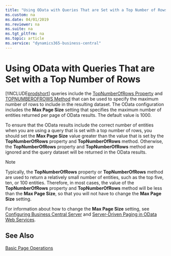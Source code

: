 ```yaml
---
title: "Using OData with Queries That are Set with a Top Number of Rows"
ms.custom: na
ms.date: 04/01/2019
ms.reviewer: na
ms.suite: na
ms.tgt_pltfrm: na
ms.topic: article
ms.service: "dynamics365-business-central"
---
```

# Using OData with Queries That are Set with a Top Number of Rows

[!INCLUDE[prodshort](../developer/includes/prodshort.md)] queries include the [TopNumberOfRows Property](../developer/properties/devenv-TopNumberOfRows-Property.md) and [TOPNUMBEROFROWS Method](../developer/methods/devenv-TOPNUMBEROFROWS-method.md) that can be used to specify the maximum number of rows to include in the resulting dataset. The OData configuration includes the **Max Page Size** setting that specifies the maximum number of entities returned per page of OData results. The default value is 1000.  
  
 To ensure that the OData results include the correct number of entities when you are using a query that is set with a top number of rows, you should set the **Max Page Size** value greater than the value that is set by the **TopNumberOfRows**  property and **TopNumberOfRows**  method. Otherwise, the **TopNumberOfRows** property and **TopNumberOfRows** method are ignored and the query dataset will be returned in the OData results.  
  
> [!NOTE]  
>  Typically, the **TopNumberOfRows** property or **TopNumberOfRows** method are used to return a relatively small number of entities, such as the top five, ten, or 100 entities. Therefore, in most cases, the value of the **TopNumberOfRows** property and **TopNumberOfRows** method will be less than the **Max Page Size**, so that you will not have to change the **Max Page Size** setting.  
  
 For information about how to change the **Max Page Size** setting, see [Configuring Business Central Server](../administration/configure-server-instance.md) and [Server-Driven Paging in OData Web Services](Server-Driven-Paging-in-OData-Web-Services.md).

## See Also  
 [Basic Page Operations](Basic-Page-Operations.md)